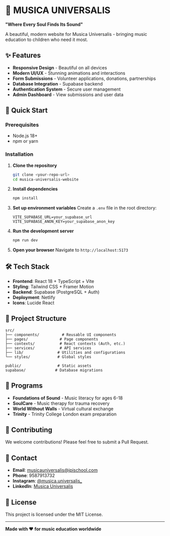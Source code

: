 # 🎵 MUSICA UNIVERSALIS

**"Where Every Soul Finds Its Sound"**

A beautiful, modern website for Musica Universalis - bringing music education to children who need it most.

## ✨ Features

- **Responsive Design** - Beautiful on all devices
- **Modern UI/UX** - Stunning animations and interactions
- **Form Submissions** - Volunteer applications, donations, partnerships
- **Database Integration** - Supabase backend
- **Authentication System** - Secure user management
- **Admin Dashboard** - View submissions and user data

## 🚀 Quick Start

### Prerequisites
- Node.js 18+ 
- npm or yarn

### Installation

1. **Clone the repository**
   ```bash
   git clone <your-repo-url>
   cd musica-universalis-website
   ```

2. **Install dependencies**
   ```bash
   npm install
   ```

3. **Set up environment variables**
   Create a `.env` file in the root directory:
   ```env
   VITE_SUPABASE_URL=your_supabase_url
   VITE_SUPABASE_ANON_KEY=your_supabase_anon_key
   ```

4. **Run the development server**
   ```bash
   npm run dev
   ```

5. **Open your browser**
   Navigate to `http://localhost:5173`

## 🛠️ Tech Stack

- **Frontend**: React 18 + TypeScript + Vite
- **Styling**: Tailwind CSS + Framer Motion
- **Backend**: Supabase (PostgreSQL + Auth)
- **Deployment**: Netlify
- **Icons**: Lucide React

## 📁 Project Structure

```
src/
├── components/          # Reusable UI components
├── pages/              # Page components
├── contexts/           # React contexts (Auth, etc.)
├── services/           # API services
├── lib/               # Utilities and configurations
└── styles/            # Global styles

public/                # Static assets
supabase/             # Database migrations
```

## 🎨 Programs

- **Foundations of Sound** - Music literacy for ages 6-18
- **SoulCare** - Music therapy for trauma recovery
- **World Without Walls** - Virtual cultural exchange
- **Trinity** - Trinity College London exam preparation

## 🤝 Contributing

We welcome contributions! Please feel free to submit a Pull Request.

## 📧 Contact

- **Email**: musicauniversalis@jpischool.com
- **Phone**: 9587913732
- **Instagram**: [@musica.universalis_](https://www.instagram.com/musica.universalis_/)
- **LinkedIn**: [Musica Universalis](https://www.linkedin.com/company/musicauniversalis/)

## 📄 License

This project is licensed under the MIT License.

---

**Made with ❤️ for music education worldwide**